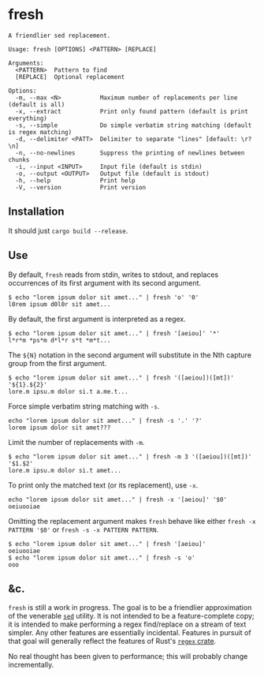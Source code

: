 # fresh

```text
A friendlier sed replacement.

Usage: fresh [OPTIONS] <PATTERN> [REPLACE]

Arguments:
  <PATTERN>  Pattern to find
  [REPLACE]  Optional replacement

Options:
  -m, --max <N>           Maximum number of replacements per line (default is all)
  -x, --extract           Print only found pattern (default is print everything)
  -s, --simple            Do simple verbatim string matching (default is regex matching)
  -d, --delimiter <PATT>  Delimiter to separate "lines" [default: \r?\n]
  -n, --no-newlines       Suppress the printing of newlines between chunks
  -i, --input <INPUT>     Input file (default is stdin)
  -o, --output <OUTPUT>   Output file (default is stdout)
  -h, --help              Print help
  -V, --version           Print version
```

## Installation

It should just `cargo build --release`.

## Use

By default, `fresh` reads from stdin, writes to stdout, and replaces occurrences
of its first argument with its second argument.

```text
$ echo "lorem ipsum dolor sit amet..." | fresh 'o' '0'
l0rem ipsum d0l0r sit amet...
````

By default, the first argument is interpreted as a regex.

```text
$ echo "lorem ipsum dolor sit amet..." | fresh '[aeiou]' '*'
l*r*m *ps*m d*l*r s*t *m*t...
```
The `${N}` notation in the second argument will substitute in the Nth
capture group from the first argument.

```text
$ echo "lorem ipsum dolor sit amet..." | fresh '([aeiou])([mt])' '${1}.${2}'
lore.m ipsu.m dolor si.t a.me.t...
```

Force simple verbatim string matching with `-s`.

```test
echo "lorem ipsum dolor sit amet..." | fresh -s '.' '?'
lorem ipsum dolor sit amet???
```

Limit the number of replacements with `-m`.

```text
$ echo "lorem ipsum dolor sit amet..." | fresh -m 3 '([aeiou])([mt])' '$1.$2'
lore.m ipsu.m dolor si.t amet...
```

To print only the matched text (or its replacement), use `-x`.

```text
echo "lorem ipsum dolor sit amet..." | fresh -x '[aeiou]' '$0'
oeiuooiae
```

Omitting the replacement argument makes `fresh` behave like either
`fresh -x PATTERN '$0'` or `fresh -s -x PATTERN PATTERN`.

```text
$ echo "lorem ipsum dolor sit amet..." | fresh '[aeiou]'
oeiuooiae
$ echo "lorem ipsum dolor sit amet..." | fresh -s 'o'
ooo
```
  
## &c.

`fresh` is still a work in progress. The goal is to be a friendlier
approximation of the venerable
[`sed`](https://www.gnu.org/software/sed/manual/sed.html) utility.
It is not intended to be a feature-complete copy; it is intended to make
performing a regex find/replace on a stream of text simpler. Any other
features are essentially incidental.  Features in pursuit of that goal
will generally reflect the features of Rust's
[`regex` crate](https://docs.rs/regex/latest/regex/).

No real thought has been given to performance; this will probably
change incrementally.
